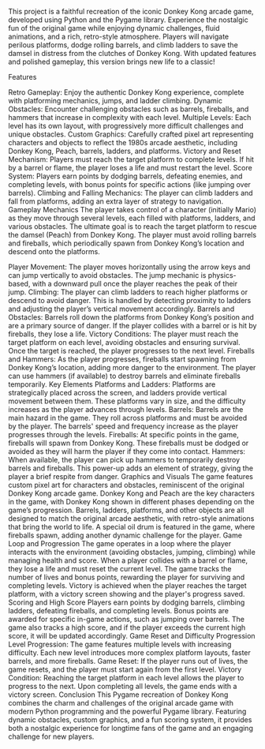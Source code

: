 This project is a faithful recreation of the iconic Donkey Kong arcade game, developed using Python and the Pygame library. Experience the nostalgic fun of the original game while enjoying dynamic challenges, fluid animations, and a rich, retro-style atmosphere. Players will navigate perilous platforms, dodge rolling barrels, and climb ladders to save the damsel in distress from the clutches of Donkey Kong. With updated features and polished gameplay, this version brings new life to a classic!

Features

Retro Gameplay: Enjoy the authentic Donkey Kong experience, complete with platforming mechanics, jumps, and ladder climbing.
Dynamic Obstacles: Encounter challenging obstacles such as barrels, fireballs, and hammers that increase in complexity with each level.
Multiple Levels: Each level has its own layout, with progressively more difficult challenges and unique obstacles.
Custom Graphics: Carefully crafted pixel art representing characters and objects to reflect the 1980s arcade aesthetic, including Donkey Kong, Peach, barrels, ladders, and platforms.
Victory and Reset Mechanism: Players must reach the target platform to complete levels. If hit by a barrel or flame, the player loses a life and must restart the level.
Score System: Players earn points by dodging barrels, defeating enemies, and completing levels, with bonus points for specific actions (like jumping over barrels).
Climbing and Falling Mechanics: The player can climb ladders and fall from platforms, adding an extra layer of strategy to navigation.
Gameplay Mechanics
The player takes control of a character (initially Mario) as they move through several levels, each filled with platforms, ladders, and various obstacles. The ultimate goal is to reach the target platform to rescue the damsel (Peach) from Donkey Kong. The player must avoid rolling barrels and fireballs, which periodically spawn from Donkey Kong’s location and descend onto the platforms.

Player Movement: The player moves horizontally using the arrow keys and can jump vertically to avoid obstacles. The jump mechanic is physics-based, with a downward pull once the player reaches the peak of their jump.
Climbing: The player can climb ladders to reach higher platforms or descend to avoid danger. This is handled by detecting proximity to ladders and adjusting the player’s vertical movement accordingly.
Barrels and Obstacles: Barrels roll down the platforms from Donkey Kong’s position and are a primary source of danger. If the player collides with a barrel or is hit by fireballs, they lose a life.
Victory Conditions: The player must reach the target platform on each level, avoiding obstacles and ensuring survival. Once the target is reached, the player progresses to the next level.
Fireballs and Hammers: As the player progresses, fireballs start spawning from Donkey Kong’s location, adding more danger to the environment. The player can use hammers (if available) to destroy barrels and eliminate fireballs temporarily.
Key Elements
Platforms and Ladders: Platforms are strategically placed across the screen, and ladders provide vertical movement between them. These platforms vary in size, and the difficulty increases as the player advances through levels.
Barrels: Barrels are the main hazard in the game. They roll across platforms and must be avoided by the player. The barrels' speed and frequency increase as the player progresses through the levels.
Fireballs: At specific points in the game, fireballs will spawn from Donkey Kong. These fireballs must be dodged or avoided as they will harm the player if they come into contact.
Hammers: When available, the player can pick up hammers to temporarily destroy barrels and fireballs. This power-up adds an element of strategy, giving the player a brief respite from danger.
Graphics and Visuals
The game features custom pixel art for characters and obstacles, reminiscent of the original Donkey Kong arcade game.
Donkey Kong and Peach are the key characters in the game, with Donkey Kong shown in different phases depending on the game’s progression.
Barrels, ladders, platforms, and other objects are all designed to match the original arcade aesthetic, with retro-style animations that bring the world to life.
A special oil drum is featured in the game, where fireballs spawn, adding another dynamic challenge for the player.
Game Loop and Progression
The game operates in a loop where the player interacts with the environment (avoiding obstacles, jumping, climbing) while managing health and score.
When a player collides with a barrel or flame, they lose a life and must reset the current level. The game tracks the number of lives and bonus points, rewarding the player for surviving and completing levels.
Victory is achieved when the player reaches the target platform, with a victory screen showing and the player's progress saved.
Scoring and High Score
Players earn points by dodging barrels, climbing ladders, defeating fireballs, and completing levels. Bonus points are awarded for specific in-game actions, such as jumping over barrels.
The game also tracks a high score, and if the player exceeds the current high score, it will be updated accordingly.
Game Reset and Difficulty Progression
Level Progression: The game features multiple levels with increasing difficulty. Each new level introduces more complex platform layouts, faster barrels, and more fireballs.
Game Reset: If the player runs out of lives, the game resets, and the player must start again from the first level.
Victory Condition: Reaching the target platform in each level allows the player to progress to the next. Upon completing all levels, the game ends with a victory screen.
Conclusion
This Pygame recreation of Donkey Kong combines the charm and challenges of the original arcade game with modern Python programming and the powerful Pygame library. Featuring dynamic obstacles, custom graphics, and a fun scoring system, it provides both a nostalgic experience for longtime fans of the game and an engaging challenge for new players.
